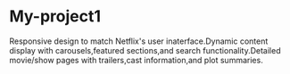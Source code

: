 # My-project1
Responsive design to match Netflix's user inaterface.Dynamic content display with carousels,featured sections,and search functionality.Detailed movie/show pages with trailers,cast information,and plot summaries.
